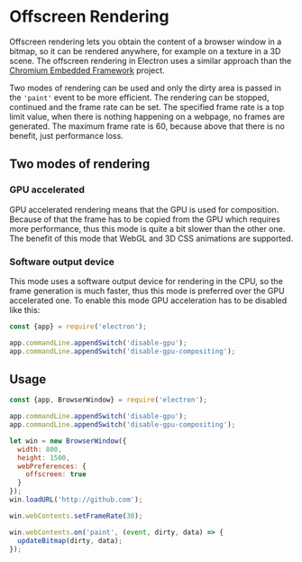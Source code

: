 # Offscreen Rendering

Offscreen rendering lets you obtain the content of a browser window in a bitmap,
so it can be rendered anywhere, for example on a texture in a 3D scene. The
offscreen rendering in Electron uses a similar approach than the [Chromium
Embedded Framework](https://bitbucket.org/chromiumembedded/cef) project.

Two modes of rendering can be used and only the dirty area is passed in the
`'paint'` event to be more efficient. The rendering can be stopped, continued
and the frame rate can be set. The specified frame rate is a top limit value,
when there is nothing happening on a webpage, no frames are generated. The
maximum frame rate is 60, because above that there is no benefit, just
performance loss.

## Two modes of rendering

### GPU accelerated

GPU accelerated rendering means that the GPU is used for composition. Because of
that the frame has to be copied from the GPU which requires more performance,
thus this mode is quite a bit slower than the other one. The benefit of this
mode that WebGL and 3D CSS animations are supported.

### Software output device

This mode uses a software output device for rendering in the CPU, so the frame
generation is much faster, thus this mode is preferred over the GPU accelerated
one. To enable this mode GPU acceleration has to be disabled like this:
``` javascript
const {app} = require('electron');

app.commandLine.appendSwitch('disable-gpu');
app.commandLine.appendSwitch('disable-gpu-compositing');
```

## Usage

``` javascript
const {app, BrowserWindow} = require('electron');

app.commandLine.appendSwitch('disable-gpu');
app.commandLine.appendSwitch('disable-gpu-compositing');

let win = new BrowserWindow({
  width: 800,
  height: 1500,
  webPreferences: {
    offscreen: true
  }
});
win.loadURL('http://github.com');

win.webContents.setFrameRate(30);

win.webContents.on('paint', (event, dirty, data) => {
  updateBitmap(dirty, data);
});
```
